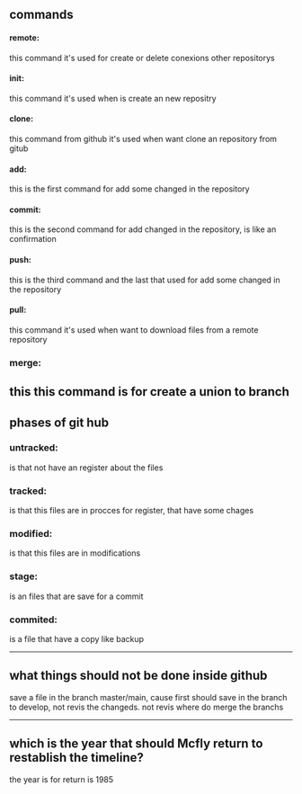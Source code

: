 
## commands
 
#### remote:
this command it's used for create or delete conexions other repositorys

#### init: 
this command it's used when is create 
 an new repositry 

#### clone: 
this command from github it's  used when want clone an repository from gitub

#### add:
 this is the first command for add some changed in the repository 

#### commit:
 this is the second command for add changed in the repository, is like an confirmation 
 
#### push:
this is the third command and the last that used for add some changed in the repository 

#### pull:
this command it's used when want to download files from a remote repository 

### merge:
this this command is for create a union to branch
---

## phases of git hub


### untracked:
is that not have an register about the files 

### tracked:
is that this files are in procces for register, that have some chages  


### modified:
is that this files are in modifications 


### stage: 
is an files that are save for a commit 


### commited: 
is a file that have a copy like backup

---

## what things should not be done inside github
save a file in the branch master/main, cause first should save in the branch to develop,
not revis the changeds.
not revis where do merge the branchs

---
## which is the year that should Mcfly return to restablish the timeline?

the year is for return is 1985

